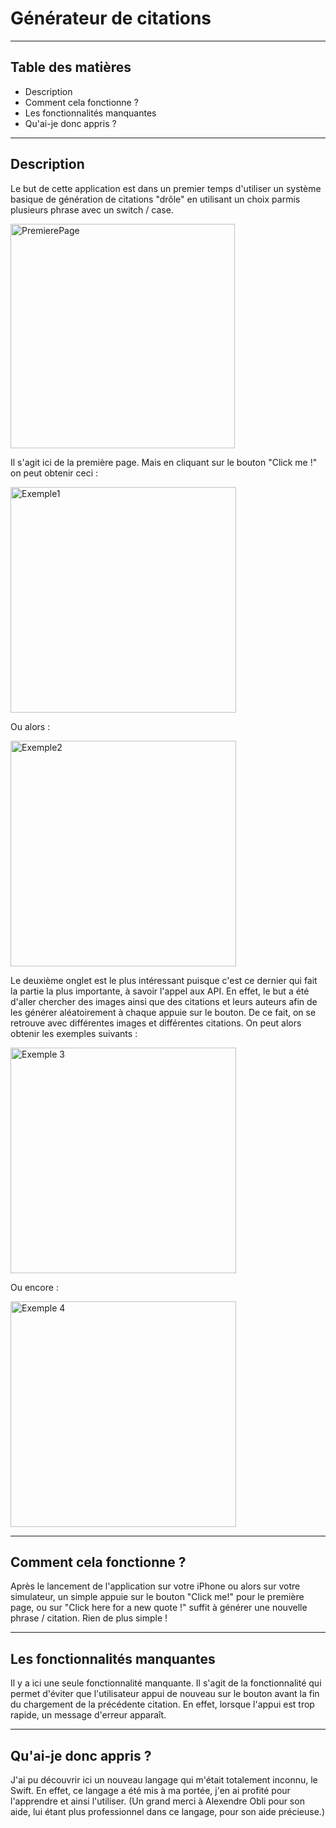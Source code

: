# Générateur de citations

---

## Table des matières

- Description
- Comment cela fonctionne ?
- Les fonctionnalités manquantes 
- Qu'ai-je donc appris ? 

---

## Description 

Le but de cette application est dans un premier temps d'utiliser un système basique de génération de citations "drôle" en utilisant un choix parmis plusieurs phrase avec un switch / case. 

<img width="359" alt="PremierePage" src="https://user-images.githubusercontent.com/49784350/70452889-26712a80-1aa8-11ea-8b0f-1d068a738729.png">

Il s'agit ici de la première page. 
Mais en cliquant sur le bouton "Click me !" on peut obtenir ceci : 

<img width="361" alt="Exemple1" src="https://user-images.githubusercontent.com/49784350/70453718-8916f600-1aa9-11ea-8b91-32babce994b5.png"> 

Ou alors : 

<img width="361" alt="Exemple2" src="https://user-images.githubusercontent.com/49784350/70453978-faef3f80-1aa9-11ea-8d77-6769ff833efd.png">


Le deuxième onglet est le plus intéressant puisque c'est ce dernier qui fait la partie la plus importante, à savoir l'appel aux API. 
En effet, le but a été d'aller chercher des images ainsi que des citations et leurs auteurs afin de les générer aléatoirement à chaque appuie sur le bouton. 
De ce fait, on se retrouve avec différentes images et différentes citations.
On peut alors obtenir les exemples suivants : 

<img width="361" alt="Exemple 3" src="https://user-images.githubusercontent.com/49784350/70454168-49044300-1aaa-11ea-94e4-e7d6cb609f85.png">

Ou encore : 

<img width="361" alt="Exemple 4" src="https://user-images.githubusercontent.com/49784350/70454249-689b6b80-1aaa-11ea-82bd-950f49f04dbf.png">

---

## Comment cela fonctionne ? 

Après le lancement de l'application sur votre iPhone ou alors sur votre simulateur, un simple appuie sur le bouton "Click me!" pour le première page, ou sur "Click here for a new quote !" suffit à générer une nouvelle phrase / citation. Rien de plus simple ! 

---

## Les fonctionnalités manquantes

Il y a ici une seule fonctionnalité manquante. Il s'agit de la fonctionnalité qui permet d'éviter que l'utilisateur appui de nouveau sur le bouton avant la fin du chargement de la précédente citation. En effet, lorsque l'appui est trop rapide, un message d'erreur apparaît.

--- 

## Qu'ai-je donc appris ? 

J'ai pu découvrir ici un nouveau langage qui m'était totalement inconnu, le Swift. En effet, ce langage a été mis à ma portée, j'en ai profité pour l'apprendre et ainsi l'utiliser. (Un grand merci à Alexendre Obli pour son aide, lui étant plus professionnel dans ce langage, pour son aide précieuse.)

